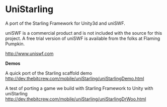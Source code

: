 UniStarling
===========

A port of the Starling Framework for Unity3d and uniSWF.

uniSWF is a commercial product and is not included with the source for this project. A free trial version of uniSWF is available from the folks at Flaming Pumpkin.

http://www.uniswf.com

__Demos__

A quick port of the Starling scaffold demo 
http://dev.thebitcrew.com/mobile/uniStarling/uniStarlingDemo.html

A test of porting a game we build with Starling Framework to Unity with uniStarling
http://dev.thebitcrew.com/mobile/uniStarling/uniStarlingDrWoo.html
